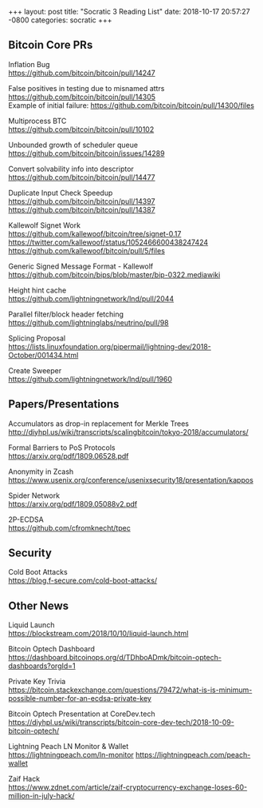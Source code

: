 +++
layout: post
title:  "Socratic 3 Reading List"
date:   2018-10-17 20:57:27 -0800
categories: socratic
+++


## Bitcoin Core PRs

Inflation Bug  
<https://github.com/bitcoin/bitcoin/pull/14247>

False positives in testing due to misnamed attrs  
<https://github.com/bitcoin/bitcoin/pull/14305>  
Example of initial failure: <https://github.com/bitcoin/bitcoin/pull/14300/files>

Multiprocess BTC  
<https://github.com/bitcoin/bitcoin/pull/10102>

Unbounded growth of scheduler queue  
<https://github.com/bitcoin/bitcoin/issues/14289>

Convert solvability info into descriptor  
<https://github.com/bitcoin/bitcoin/pull/14477>

Duplicate Input Check Speedup  
<https://github.com/bitcoin/bitcoin/pull/14397>  
<https://github.com/bitcoin/bitcoin/pull/14387>

Kallewolf Signet Work  
<https://github.com/kallewoof/bitcoin/tree/signet-0.17>  
<https://twitter.com/kallewoof/status/1052466600438247424>   
<https://github.com/kallewoof/bitcoin/pull/5/files>

Generic Signed Message Format - Kallewolf  
<https://github.com/bitcoin/bips/blob/master/bip-0322.mediawiki>

Height hint cache  
<https://github.com/lightningnetwork/lnd/pull/2044>

Parallel filter/block header fetching  
<https://github.com/lightninglabs/neutrino/pull/98>

Splicing Proposal  
<https://lists.linuxfoundation.org/pipermail/lightning-dev/2018-October/001434.html>

Create Sweeper  
<https://github.com/lightningnetwork/lnd/pull/1960>


## Papers/Presentations

Accumulators as drop-in replacement for Merkle Trees  
http://diyhpl.us/wiki/transcripts/scalingbitcoin/tokyo-2018/accumulators/

Formal Barriers to PoS Protocols  
<https://arxiv.org/pdf/1809.06528.pdf>

Anonymity in Zcash  
<https://www.usenix.org/conference/usenixsecurity18/presentation/kappos>

Spider Network  
<https://arxiv.org/pdf/1809.05088v2.pdf>

2P-ECDSA  
<https://github.com/cfromknecht/tpec>


## Security

Cold Boot Attacks  
<https://blog.f-secure.com/cold-boot-attacks/>


## Other News

Liquid Launch  
<https://blockstream.com/2018/10/10/liquid-launch.html>

Bitcoin Optech Dashboard  
<https://dashboard.bitcoinops.org/d/TDhboADmk/bitcoin-optech-dashboards?orgId=1>

Private Key Trivia  
<https://bitcoin.stackexchange.com/questions/79472/what-is-is-minimum-possible-number-for-an-ecdsa-private-key>

Bitcoin Optech Presentation at CoreDev.tech  
<https://diyhpl.us/wiki/transcripts/bitcoin-core-dev-tech/2018-10-09-bitcoin-optech/>

Lightning Peach LN Monitor & Wallet  
<https://lightningpeach.com/ln-monitor>
<https://lightningpeach.com/peach-wallet>

Zaif Hack  
<https://www.zdnet.com/article/zaif-cryptocurrency-exchange-loses-60-million-in-july-hack/>
